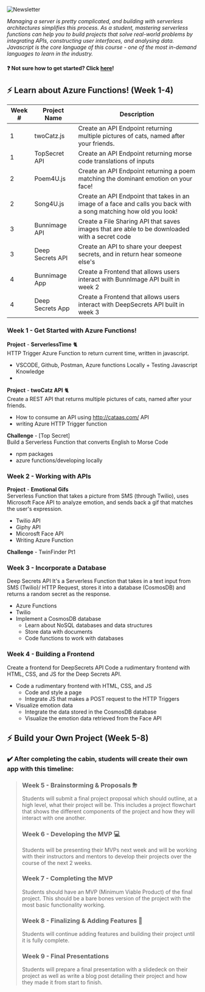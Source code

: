 ![Newsletter](https://user-images.githubusercontent.com/69332964/114803220-14269100-9d6d-11eb-9a3a-e92a637e5d79.png)

*Managing a server is pretty complicated, and building with serverless architectures simplifies this process. As a student, mastering serverless functions can help you to build projects that solve real-world problems by integrating APIs, constructing user interfaces, and analysing data. Javascript is the core language of this course - one of the most in-demand languages to learn in the industry.*

#### :question: Not sure how to get started? Click [here](/GETTING_STARTED.md)! 



## :zap: Learn about Azure Functions! (Week 1-4)
| Week # | Project Name     | Description                                                                                                       |
|--------|------------------|-------------------------------------------------------------------------------------------------------------------|
| 1      | twoCatz.js       | Create an API Endpoint returning multiple pictures of cats, named after your friends.                             |
| 1      | TopSecret API    | Create an API Endpoint returning morse code translations of inputs                                                |
| 2      | Poem4U.js        | Create an API Endpoint returning a poem matching the dominant emotion on your face!                               |
| 2      | Song4U.js        | Create an API Endpoint that takes in an image of a face and calls you back with a song matching how old you look! |
| 3      | Bunnimage API    | Create a File Sharing API that saves images that are able to be downloaded with a secret code                     |
| 3      | Deep Secrets API | Create an API to share your deepest secrets, and in return hear someone else's                                    |
| 4      | Bunnimage App    | Create a Frontend that allows users interact with BunnImage API built in week 2                                   |
| 4      | Deep Secrets App | Create a Frontend that allows users interact with DeepSecrets API built in week 3                                 |

### **Week 1** - Get Started with Azure Functions!

**Project** - **ServerlessTime** 🐈 <br>
HTTP Trigger Azure Function to return current time, written in javascript. 
- VSCODE, Github, Postman, Azure functions Locally + Testing Javascript Knowledge
- 
**Project** - **twoCatz API** 🐈 <br>
Create a REST API that returns multiple pictures of cats, named after your friends.
 - How to consume an API using http://cataas.com/ API
 - writing Azure HTTP Trigger function

**Challenge** - [Top Secret] <br>
Build a Serverless Function that converts English to Morse Code 
- npm packages
- azure functions/developing locally

### **Week 2** - Working with APIs

**Project** - **Emotional Gifs** <br>
Serverless Function that takes a picture from SMS (through Twilio), uses Microsoft Face API to analyze emotion, and sends back a gif that matches the user's expression. 

- Twilio API
- Giphy API 
- Micorosft Face API
- Writing Azure Function

**Challenge** - TwinFinder Pt1 <br>


### **Week 3** - Incorporate a Database
Deep Secrets API
It's a Serverless Function that takes in a text input from SMS (Twilio)/ HTTP Request, stores it into a database (CosmosDB) and returns a random secret as the response.

* Azure Functions
* Twilio
* Implement a CosmosDB database
    * Learn about NoSQL databases and data structures
    * Store data with documents
    * Code functions to work with databases

### **Week 4** - Building a Frontend

Create a frontend for DeepSecrets API
Code a rudimentary frontend with HTML, CSS, and JS for the Deep Secrets API. 

* Code a rudimentary frontend with HTML, CSS, and JS
    * Code and style a page
    * Integrate JS that makes a POST request to the HTTP Triggers
* Visualize emotion data
    * Integrate the data stored in the CosmosDB database
    * Visualize the emotion data retrieved from the Face API

## :zap: Build your Own Project (Week 5-8)

### ✔️ After completing the cabin, students will create their own app with this timeline:
> ### **Week 5** - Brainstorming & Proposals ⛈
> Students will submit a final project proposal which should outline, at a high level, what their project will be. This includes a project flowchart that shows the different components of the project and how they will interact with one another.
> 
> ### **Week 6** - Developing the MVP 💻
> Students will be presenting their MVPs next week and will be working with their instructors and mentors to develop their projects over the course of the next 2 weeks.
> 
> ### **Week 7** - Completing the MVP
> Students should have an MVP (Minimum Viable Product) of the final project. This should be a bare bones version of the project with the most basic functionality working.
> 
> ### **Week 8** - Finalizing & Adding Features 🎀
> Students will continue adding features and building their project until it is fully complete.
> 
> ### **Week 9** - Final Presentations 
> Students will prepare a final presentation with a slidedeck on their project as well as write a blog post detailing their project and how they made it from start to finish.

